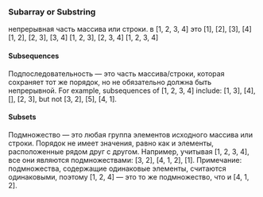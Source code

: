 ### Subarray or Substring
непрерывная часть массива или строки.
в [1, 2, 3, 4] это
[1], [2], [3], [4]
[1, 2], [2, 3], [3, 4]
[1, 2, 3], [2, 3, 4]
[1, 2, 3, 4]

#### Subsequences
Подпоследовательность — это часть массива/строки, которая сохраняет тот же порядок, но не обязательно должна быть непрерывной.
For example, subsequences of [1, 2, 3, 4] include: [1, 3], [4], [], [2, 3], but not [3, 2], [5], [4, 1].

#### Subsets
Подмножество — это любая группа элементов исходного массива или строки. Порядок не имеет значения, равно как и элементы, расположенные рядом друг с другом. Например, учитывая [1, 2, 3, 4], все они являются подмножествами: [3, 2], [4, 1, 2], [1]. Примечание: подмножества, содержащие одинаковые элементы, считаются одинаковыми, поэтому [1, 2, 4] — это то же подмножество, что и [4, 1, 2].
